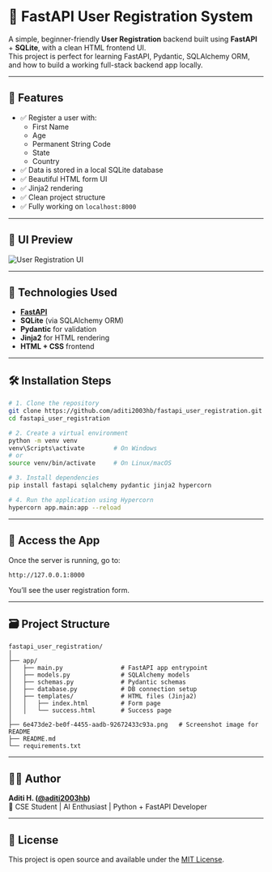 # 📝 FastAPI User Registration System

A simple, beginner-friendly **User Registration** backend built using **FastAPI** + **SQLite**, with a clean HTML frontend UI.  
This project is perfect for learning FastAPI, Pydantic, SQLAlchemy ORM, and how to build a working full-stack backend app locally.

---

## 🌟 Features

- ✅ Register a user with:
  - First Name
  - Age
  - Permanent String Code
  - State
  - Country
- ✅ Data is stored in a local SQLite database
- ✅ Beautiful HTML form UI
- ✅ Jinja2 rendering
- ✅ Clean project structure
- ✅ Fully working on `localhost:8000`

---

## 📸 UI Preview

![User Registration UI](./6e473de2-be0f-4455-aadb-92672433c93a.png)

---

## 🚀 Technologies Used

- **[FastAPI](https://fastapi.tiangolo.com/)**
- **SQLite** (via SQLAlchemy ORM)
- **Pydantic** for validation
- **Jinja2** for HTML rendering
- **HTML + CSS** frontend

---

## 🛠️ Installation Steps

```bash
# 1. Clone the repository
git clone https://github.com/aditi2003hb/fastapi_user_registration.git
cd fastapi_user_registration

# 2. Create a virtual environment
python -m venv venv
venv\Scripts\activate        # On Windows
# or
source venv/bin/activate     # On Linux/macOS

# 3. Install dependencies
pip install fastapi sqlalchemy pydantic jinja2 hypercorn

# 4. Run the application using Hypercorn
hypercorn app.main:app --reload
```

---

## 🔗 Access the App

Once the server is running, go to:

```
http://127.0.0.1:8000
```

You’ll see the user registration form.

---

## 🗃️ Project Structure

```
fastapi_user_registration/
│
├── app/
│   ├── main.py                # FastAPI app entrypoint
│   ├── models.py              # SQLAlchemy models
│   ├── schemas.py             # Pydantic schemas
│   ├── database.py            # DB connection setup
│   ├── templates/             # HTML files (Jinja2)
│   │   ├── index.html         # Form page
│   │   └── success.html       # Success page
│
├── 6e473de2-be0f-4455-aadb-92672433c93a.png   # Screenshot image for README
├── README.md
└── requirements.txt
```

---

## 🙋‍♀️ Author

**Aditi H. ([@aditi2003hb](https://github.com/aditi2003hb))**  
📧 CSE Student | AI Enthusiast | Python + FastAPI Developer

---

## 📃 License

This project is open source and available under the [MIT License](LICENSE).
